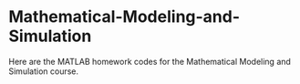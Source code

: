 # Mathematical-Modeling-and-Simulation
Here are the MATLAB homework codes for the Mathematical Modeling and Simulation course.
